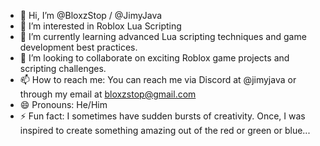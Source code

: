 - 👋 Hi, I’m @BloxzStop / @JimyJava
- 👀 I’m interested in Roblox Lua Scripting
- 🌱 I’m currently learning advanced Lua scripting techniques and game development best practices.
- 💞️ I’m looking to collaborate on exciting Roblox game projects and scripting challenges.
- 📫 How to reach me: You can reach me via Discord at @jimyjava or through my email at bloxzstop@gmail.com
- 😄 Pronouns: He/Him
- ⚡ Fun fact: I sometimes have sudden bursts of creativity. Once, I was inspired to create something amazing out of the red or green or blue...

<!---
bloxzstop/bloxzstop is a ✨ special ✨ repository because its `README.md` (this file) appears on your GitHub profile.
You can click the Preview link to take a look at your changes.
--->
